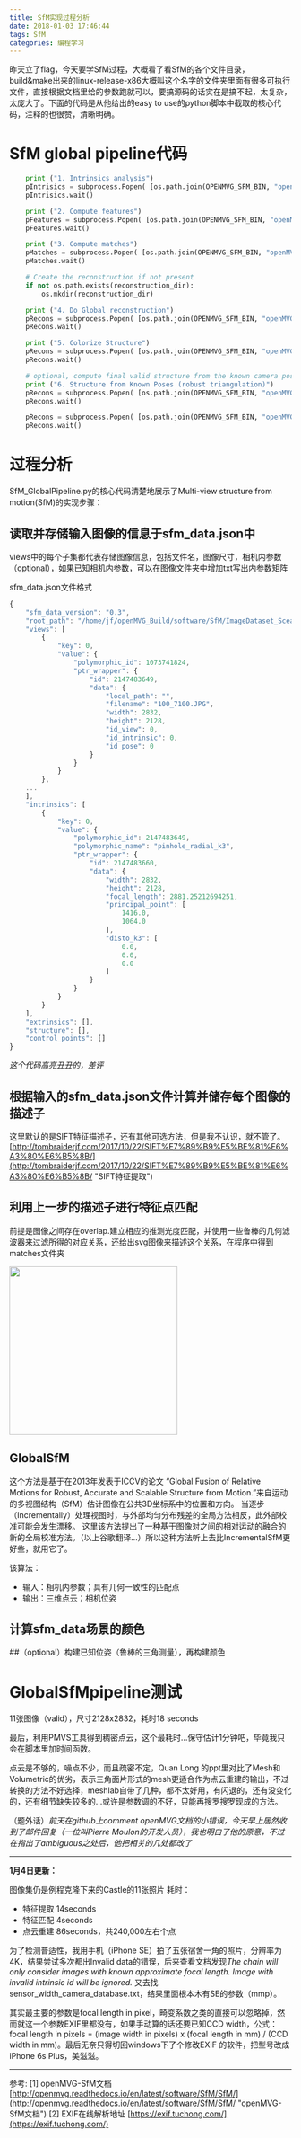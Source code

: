 ```yaml
---
title: SfM实现过程分析
date: 2018-01-03 17:46:44
tags: SfM
categories: 编程学习
---
```


昨天立了flag，今天要学SfM过程，大概看了看SfM的各个文件目录，build&make出来的linux-release-x86大概叫这个名字的文件夹里面有很多可执行文件，直接根据文档里给的参数跑就可以，要搞源码的话实在是搞不起，太复杂，太庞大了。下面的代码是从他给出的easy to use的python脚本中截取的核心代码，注释的也很赞，清晰明确。

# SfM global pipeline代码

```python
	print ("1. Intrinsics analysis")
	pIntrisics = subprocess.Popen( [os.path.join(OPENMVG_SFM_BIN, "openMVG_main_SfMInit_ImageListing"),  "-i", input_dir, "-o", matches_dir, "-d", camera_file_params] )
	pIntrisics.wait()

	print ("2. Compute features")
	pFeatures = subprocess.Popen( [os.path.join(OPENMVG_SFM_BIN, "openMVG_main_ComputeFeatures"),  "-i", matches_dir+"/sfm_data.json", "-o", matches_dir, "-m", "SIFT"] )
	pFeatures.wait()

	print ("3. Compute matches")
	pMatches = subprocess.Popen( [os.path.join(OPENMVG_SFM_BIN, "openMVG_main_ComputeMatches"),  "-i", matches_dir+"/sfm_data.json", "-o", matches_dir, "-g", "e"] )
	pMatches.wait()

	# Create the reconstruction if not present
	if not os.path.exists(reconstruction_dir):
    	os.mkdir(reconstruction_dir)

	print ("4. Do Global reconstruction")
	pRecons = subprocess.Popen( [os.path.join(OPENMVG_SFM_BIN, "openMVG_main_GlobalSfM"),  "-i", matches_dir+"/sfm_data.json", "-m", matches_dir, "-o", reconstruction_dir] )
	pRecons.wait()

	print ("5. Colorize Structure")
	pRecons = subprocess.Popen( [os.path.join(OPENMVG_SFM_BIN, "openMVG_main_ComputeSfM_DataColor"),  "-i", reconstruction_dir+"/sfm_data.bin", "-o", os.path.join(reconstruction_dir,"colorized.ply")] )
	pRecons.wait()

	# optional, compute final valid structure from the known camera poses
	print ("6. Structure from Known Poses (robust triangulation)")
	pRecons = subprocess.Popen( [os.path.join(OPENMVG_SFM_BIN, "openMVG_main_ComputeStructureFromKnownPoses"),  "-i", reconstruction_dir+"/sfm_data.bin", "-m", matches_dir, "-f", os.path.join(matches_dir, "matches.e.bin"), "-o", os.path.join(reconstruction_dir,"robust.bin")] )
	pRecons.wait()

	pRecons = subprocess.Popen( [os.path.join(OPENMVG_SFM_BIN, "openMVG_main_ComputeSfM_DataColor"),  "-i", reconstruction_dir+"/robust.bin", "-o", os.path.join(reconstruction_dir,"robust_colorized.ply")] )
	pRecons.wait()
```

# 过程分析

SfM_GlobalPipeline.py的核心代码清楚地展示了Multi-view structure from motion(SfM)的实现步骤：


## 读取并存储输入图像的信息于sfm_data.json中

views中的每个子集都代表存储图像信息，包括文件名，图像尺寸，相机内参数（optional），如果已知相机内参数，可以在图像文件夹中增加txt写出内参数矩阵

sfm_data.json文件格式
	
```javascript
{
    "sfm_data_version": "0.3",
    "root_path": "/home/jf/openMVG_Build/software/SfM/ImageDataset_SceauxCastle/images",
    "views": [
        {
            "key": 0,
            "value": {
                "polymorphic_id": 1073741824,
                "ptr_wrapper": {
                    "id": 2147483649,
                    "data": {
                        "local_path": "",
                        "filename": "100_7100.JPG",
                        "width": 2832,
                        "height": 2128,
                        "id_view": 0,
                        "id_intrinsic": 0,
                        "id_pose": 0
                    }
                }
            }
        },
	...
	],
	"intrinsics": [
        {
            "key": 0,
            "value": {
                "polymorphic_id": 2147483649,
                "polymorphic_name": "pinhole_radial_k3",
                "ptr_wrapper": {
                    "id": 2147483660,
                    "data": {
                        "width": 2832,
                        "height": 2128,
                        "focal_length": 2881.25212694251,
                        "principal_point": [
                            1416.0,
                            1064.0
                        ],
                        "disto_k3": [
                            0.0,
                            0.0,
                            0.0
                        ]
                    }
                }
            }
        }
    ],
    "extrinsics": [],
    "structure": [],
    "control_points": []
}
```

*这个代码高亮丑丑的，差评*

## 根据输入的sfm_data.json文件计算并储存每个图像的描述子

这里默认的是SIFT特征描述子，还有其他可选方法，但是我不认识，就不管了。[http://tombraiderjf.com/2017/10/22/SIFT%E7%89%B9%E5%BE%81%E6%A3%80%E6%B5%8B/](http://tombraiderjf.com/2017/10/22/SIFT%E7%89%B9%E5%BE%81%E6%A3%80%E6%B5%8B/ "SIFT特征提取")

## 利用上一步的描述子进行特征点匹配

前提是图像之间存在overlap.建立相应的推测光度匹配，并使用一些鲁棒的几何滤波器来过滤所得的对应关系，还给出svg图像来描述这个关系，在程序中得到matches文件夹

<img src="/img/Free-Converter.com-geometric_matches-22732642.png" width=300>

## GlobalSfM

这个方法是基于在2013年发表于ICCV的论文 “Global Fusion of Relative Motions for Robust, Accurate and Scalable Structure from Motion.”来自运动的多视图结构（SfM）估计图像在公共3D坐标系中的位置和方向。 当逐步（Incrementally）处理视图时，与外部均匀分布残差的全局方法相反，此外部校准可能会发生漂移。 这里该方法提出了一种基于图像对之间的相对运动的融合的新的全局校准方法。（以上谷歌翻译...）所以这种方法听上去比IncrementalSfM更好些，就用它了。

该算法：
-	输入：相机内参数；具有几何一致性的匹配点
-	输出：三维点云；相机位姿
	
##	计算sfm_data场景的颜色

##（optional）构建已知位姿（鲁棒的三角测量），再构建颜色


# GlobalSfMpipeline测试

11张图像（valid），尺寸2128x2832，耗时18 seconds

最后，利用PMVS工具得到稠密点云，这个最耗时...保守估计1分钟吧，毕竟我只会在脚本里加时间函数。

点云是不够的，噪点不少，而且疏密不定，Quan Long 的ppt里对比了Mesh和Volumetric的优劣，表示三角面片形式的mesh更适合作为点云重建的输出，不过转换的方法不好选择，meshlab自带了几种，都不太好用，有闪退的，还有没变化的，还有细节缺失较多的...或许是参数调的不好，只能再搜罗搜罗现成的方法。

（题外话）*前天在github上comment openMVG文档的小错误，今天早上居然收到了邮件回复（一位叫Pierre Moulon的开发人员），我也明白了他的原意，不过在指出了ambiguous之处后，他把相关的几处都改了*

---

**1月4日更新：**

图像集仍是例程克隆下来的Castle的11张照片
耗时：
-	特征提取 14seconds
-	特征匹配 4seconds
-	点云重建 86seconds，共240,000左右个点

为了检测普适性，我用手机（iPhone SE）拍了五张宿舍一角的照片，分辨率为4K，结果尝试多次都出Invalid data的错误，后来查看文档发现*The chain will only consider images with known approximate focal length. Image with invalid intrinsic id will be ignored.* 又去找sensor_width_camera_database.txt，结果里面根本木有SE的参数（mmp）。

其实最主要的参数是focal length in pixel，畸变系数之类的直接可以忽略掉，然而就这一个参数EXIF里都没有，如果手动算的话还要已知CCD width，公式：focal length in pixels = (image width in pixels) x (focal length in mm) / (CCD width in mm)。最后无奈只得切回windows下了个修改EXIF 的软件，把型号改成iPhone 6s Plus，美滋滋。

---


参考:
[1] openMVG-SfM文档 [http://openmvg.readthedocs.io/en/latest/software/SfM/SfM/](http://openmvg.readthedocs.io/en/latest/software/SfM/SfM/ "openMVG-SfM文档")
[2] EXIF在线解析地址 [https://exif.tuchong.com/](https://exif.tuchong.com/)


